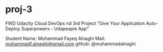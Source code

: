 # proj-3
FWD Udacity Cloud DevOps nd 3rd Project "Give Your Application Auto-Deploy Superpowers - Udapeaple App"

Student Name: Muhammad Fayeq Alnaghi
Mail: muhammadf.alnaghi@gmail.com
github: @muhammadalnaghi
